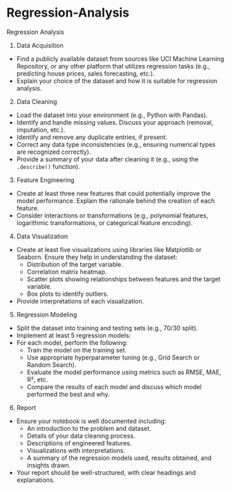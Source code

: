 # Regression-Analysis
Regression Analysis
1. Data Acquisition
- Find a publicly available dataset from sources like UCI Machine Learning Repository, or any other platform that utilizes regression tasks (e.g., predicting house prices, sales forecasting, etc.).
- Explain your choice of the dataset and how it is suitable for regression analysis.

2. Data Cleaning
- Load the dataset into your environment (e.g., Python with Pandas).
- Identify and handle missing values. Discuss your approach (removal, imputation, etc.).
- Identify and remove any duplicate entries, if present.
- Correct any data type inconsistencies (e.g., ensuring numerical types are recognized correctly).
- Provide a summary of your data after cleaning it (e.g., using the `.describe()` function).

3. Feature Engineering
- Create at least three new features that could potentially improve the model performance. Explain the rationale behind the creation of each feature.
- Consider interactions or transformations (e.g., polynomial features, logarithmic transformations, or categorical feature encoding).

4. Data Visualization
- Create at least five visualizations using libraries like Matplotlib or Seaborn. Ensure they help in understanding the dataset:
  - Distribution of the target variable.
  - Correlation matrix heatmap.
  - Scatter plots showing relationships between features and the target variable.
  - Box plots to identify outliers.
- Provide interpretations of each visualization.

5. Regression Modeling
- Split the dataset into training and testing sets (e.g., 70/30 split).
- Implement at least 5 regression models:
- For each model, perform the following:
  - Train the model on the training set.
  - Use appropriate hyperparameter tuning (e.g., Grid Search or Random Search).
  - Evaluate the model performance using metrics such as RMSE, MAE, R², etc.
  - Compare the results of each model and discuss which model performed the best and why.

6. Report
- Ensure your notebook is well documented including:
  - An introduction to the problem and dataset.
  - Details of your data cleaning process.
  - Descriptions of engineered features.
  - Visualizations with interpretations.
  - A summary of the regression models used, results obtained, and insights drawn.
- Your report should be well-structured, with clear headings and explanations.
